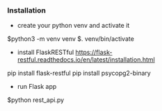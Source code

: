 ### Installation

- create your python venv and activate it

$python3 -m venv venv
$. venv/bin/activate


- install FlaskRESTful https://flask-restful.readthedocs.io/en/latest/installation.html

pip install flask-restful
pip install psycopg2-binary 

- run Flask app

$python rest_api.py 